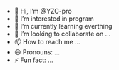 - 👋 Hi, I’m @YZC-pro
- 👀 I’m interested in program
- 🌱 I’m currently learning everthing
- 💞️ I’m looking to collaborate on ...
- 📫 How to reach me ...
- 😄 Pronouns: ...
- ⚡ Fun fact: ...

<!---
YZC-pro/YZC-pro is a ✨ special ✨ repository because its `README.md` (this file) appears on your GitHub profile.
You can click the Preview link to take a look at your changes.
--->
